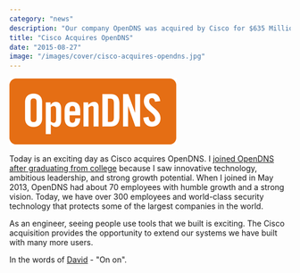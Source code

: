 ```yaml
---
category: "news"
description: "Our company OpenDNS was acquired by Cisco for $635 Million."
title: "Cisco Acquires OpenDNS"
date: "2015-08-27"
image: "/images/cover/cisco-acquires-opendns.jpg"
---
```


<a href="http://opendns.com"><img src="/images/opendns.png" alt="OpenDNS" /></a>

Today is an exciting day as Cisco acquires OpenDNS. I [joined OpenDNS after graduating from college](/joining-open-dns/) because I saw innovative technology, ambitious leadership, and strong growth potential. When I joined in May 2013, OpenDNS had about 70 employees with humble growth and a strong vision. Today, we have over 300 employees and world-class security technology that protects some of the largest companies in the world.

As an engineer, seeing people use tools that we built is exciting. The Cisco acquisition  provides the opportunity to extend our systems we have built with many more users.

In the words of [David](http://david.ulevitch.com) - "On on".
